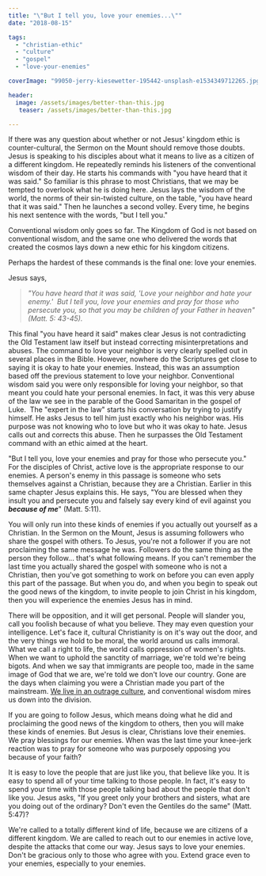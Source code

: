 ```yaml
---
title: "\"But I tell you, love your enemies...\""
date: "2018-08-15"

tags: 
  - "christian-ethic"
  - "culture"
  - "gospel"
  - "love-your-enemies"

coverImage: "99050-jerry-kiesewetter-195442-unsplash-e1534349712265.jpg"

header: 
  image: /assets/images/better-than-this.jpg
   teaser: /assets/images/better-than-this.jpg

---
```


If there was any question about whether or not Jesus' kingdom ethic is counter-cultural, the Sermon on the Mount should remove those doubts. Jesus is speaking to his disciples about what it means to live as a citizen of a different kingdom. He repeatedly reminds his listeners of the conventional wisdom of their day. He starts his commands with "you have heard that it was said." So familiar is this phrase to most Christians, that we may be tempted to overlook what he is doing here. Jesus lays the wisdom of the world, the norms of their sin-twisted culture, on the table, "you have heard that it was said." Then he launches a second volley. Every time, he begins his next sentence with the words, "but I tell you."

Conventional wisdom only goes so far. The Kingdom of God is not based on conventional wisdom, and the same one who delivered the words that created the cosmos lays down a new ethic for his kingdom citizens.

Perhaps the hardest of these commands is the final one: love your enemies.

Jesus says,

> _"You have heard that it was said, 'Love your neighbor and hate your enemy.'  But I tell you, love your enemies and pray for those who persecute you, so that you may be children of your Father in heaven" (Matt. 5: 43-45)._

This final "you have heard it said" makes clear Jesus is not contradicting the Old Testament law itself but instead correcting misinterpretations and abuses. The command to love your neighbor is very clearly spelled out in several places in the Bible. However, nowhere do the Scriptures get close to saying it is okay to hate your enemies. Instead, this was an assumption based off the previous statement to love your neighbor. Conventional wisdom said you were only responsible for loving your neighbor, so that meant you could hate your personal enemies. In fact, it was this very abuse of the law we see in the parable of the Good Samaritan in the gospel of Luke.  The "expert in the law" starts his conversation by trying to justify himself. He asks Jesus to tell him just exactly who his neighbor was. His purpose was not knowing who to love but who it was okay to hate. Jesus calls out and corrects this abuse. Then he surpasses the Old Testament command with an ethic aimed at the heart.

"But I tell you, love your enemies and pray for those who persecute you." For the disciples of Christ, active love is the appropriate response to our enemies. A person's enemy in this passage is someone who sets themselves against a Christian, because they are a Christian. Earlier in this same chapter Jesus explains this. He says, "You are blessed when they insult you and persecute you and falsely say every kind of evil against you **_because of me_**" (Matt. 5:11).

You will only run into these kinds of enemies if you actually out yourself as a Christian. In the Sermon on the Mount, Jesus is assuming followers who share the gospel with others. To Jesus, you're not a follower if you are not proclaiming the same message he was. Followers do the same thing as the person they follow... that's what following means. If you can't remember the last time you actually shared the gospel with someone who is not a Christian, then you've got something to work on before you can even apply this part of the passage. But when you do, and when you begin to speak out the good news of the kingdom, to invite people to join Christ in his kingdom, then you will experience the enemies Jesus has in mind.

There will be opposition, and it will get personal. People will slander you, call you foolish because of what you believe. They may even question your intelligence. Let's face it, cultural Christianity is on it's way out the door, and the very things we hold to be moral, the world around us calls immoral. What we call a right to life, the world calls oppression of women's rights. When we want to uphold the sanctity of marriage, we're told we're being bigots. And when we say that immigrants are people too, made in the same image of God that we are, we're told we don't love our country. Gone are the days when claiming you were a Christian made you part of the mainstream. [We live in an outrage culture](http://blog.keelancook.com/2018/08/living-like-a-christian-in-an-outrage-culture.html), and conventional wisdom mires us down into the division.

If you are going to follow Jesus, which means doing what he did and proclaiming the good news of the kingdom to others, then you will make these kinds of enemies. But Jesus is clear, Christians love their enemies. We pray blessings for our enemies. When was the last time your knee-jerk reaction was to pray for someone who was purposely opposing you because of your faith?

It is easy to love the people that are just like you, that believe like you. It is easy to spend all of your time talking to those people. In fact, it's easy to spend your time with those people talking bad about the people that don't like you. Jesus asks, "If you greet only your brothers and sisters, what are you doing out of the ordinary? Don't even the Gentiles do the same" (Matt. 5:47)?

We're called to a totally different kind of life, because we are citizens of a different kingdom. We are called to reach out to our enemies in active love, despite the attacks that come our way. Jesus says to love your enemies. Don't be gracious only to those who agree with you. Extend grace even to your enemies, especially to your enemies.
